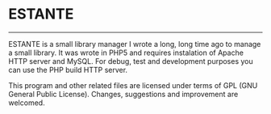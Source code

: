 # ESTANTE
---
ESTANTE is a small library manager I wrote a long, long time ago to manage a small library. It was wrote in PHP5 and requires instalation of Apache HTTP server and MySQL. For debug, test and development purposes you can use the PHP build HTTP server.

This program and other related files are licensed under terms of GPL (GNU General Public License). Changes, suggestions and improvement are welcomed.

